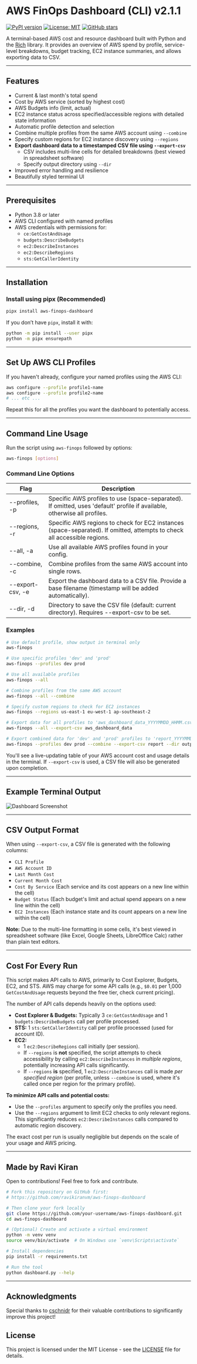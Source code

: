 # AWS FinOps Dashboard (CLI) v2.1.1

[![PyPI version](https://img.shields.io/pypi/v/aws-finops-dashboard.svg)](https://pypi.org/project/aws-finops-dashboard/)
[![License: MIT](https://img.shields.io/badge/License-MIT-yellow.svg)](https://opensource.org/licenses/MIT)
[![GitHub stars](https://img.shields.io/github/stars/ravikiranvm/aws-finops-dashboard.svg)](https://github.com/ravikiranvm/aws-finops-dashboard/stargazers)

A terminal-based AWS cost and resource dashboard built with Python and the [Rich](https://github.com/Textualize/rich) library.
It provides an overview of AWS spend by profile, service-level breakdowns, budget tracking, EC2 instance summaries, and allows exporting data to CSV.

---

## Features

- Current & last month's total spend
- Cost by AWS service (sorted by highest cost)
- AWS Budgets info (limit, actual)
- EC2 instance status across specified/accessible regions with detailed state information
- Automatic profile detection and selection
- Combine multiple profiles from the same AWS account using `--combine`
- Specify custom regions for EC2 instance discovery using `--regions`
- **Export dashboard data to a timestamped CSV file using `--export-csv`**
  - CSV includes multi-line cells for detailed breakdowns (best viewed in spreadsheet software)
  - Specify output directory using `--dir`
- Improved error handling and resilience
- Beautifully styled terminal UI

---

## Prerequisites

- Python 3.8 or later
- AWS CLI configured with named profiles
- AWS credentials with permissions for:
  - `ce:GetCostAndUsage`
  - `budgets:DescribeBudgets`
  - `ec2:DescribeInstances`
  - `ec2:DescribeRegions`
  - `sts:GetCallerIdentity`

---

## Installation

### Install using pipx (Recommended)
```bash
pipx install aws-finops-dashboard
```

If you don’t have `pipx`, install it with:

```bash
python -m pip install --user pipx
python -m pipx ensurepath
```

---

## Set Up AWS CLI Profiles

If you haven't already, configure your named profiles using the AWS CLI:

```bash
aws configure --profile profile1-name
aws configure --profile profile2-name
# ... etc ...
```

Repeat this for all the profiles you want the dashboard to potentially access.

---

## Command Line Usage

Run the script using `aws-finops` followed by options:

```bash
aws-finops [options]
```

### Command Line Options

| Flag | Description |
|---|---|
| --profiles, -p | Specific AWS profiles to use (space-separated). If omitted, uses 'default' profile if available, otherwise all profiles. |
| --regions, -r | Specific AWS regions to check for EC2 instances (space-separated). If omitted, attempts to check all accessible regions. |
| --all, -a | Use all available AWS profiles found in your config. |
| --combine, -c | Combine profiles from the same AWS account into single rows. |
| --export-csv, -e | Export the dashboard data to a CSV file. Provide a base filename (timestamp will be added automatically). |
| --dir, -d | Directory to save the CSV file (default: current directory). Requires --export-csv to be set. |


### Examples

```bash
# Use default profile, show output in terminal only
aws-finops

# Use specific profiles 'dev' and 'prod'
aws-finops --profiles dev prod

# Use all available profiles
aws-finops --all

# Combine profiles from the same AWS account
aws-finops --all --combine

# Specify custom regions to check for EC2 instances
aws-finops --regions us-east-1 eu-west-1 ap-southeast-2

# Export data for all profiles to 'aws_dashboard_data_YYYYMMDD_HHMM.csv' in the current directory
aws-finops --all --export-csv aws_dashboard_data

# Export combined data for 'dev' and 'prod' profiles to 'report_YYYYMMDD_HHMM.csv' in 'output_reports' directory
aws-finops --profiles dev prod --combine --export-csv report --dir output_reports
```

You'll see a live-updating table of your AWS account cost and usage details in the terminal. If `--export-csv` is used, a CSV file will also be generated upon completion.

---

## Example Terminal Output

![Dashboard Screenshot](dashboard_image.png)

---

## CSV Output Format

When using `--export-csv`, a CSV file is generated with the following columns:

- `CLI Profile`
- `AWS Account ID`
- `Last Month Cost`
- `Current Month Cost`
- `Cost By Service` (Each service and its cost appears on a new line within the cell)
- `Budget Status` (Each budget's limit and actual spend appears on a new line within the cell)
- `EC2 Instances` (Each instance state and its count appears on a new line within the cell)

**Note:** Due to the multi-line formatting in some cells, it's best viewed in spreadsheet software (like Excel, Google Sheets, LibreOffice Calc) rather than plain text editors.

---

## Cost For Every Run

This script makes API calls to AWS, primarily to Cost Explorer, Budgets, EC2, and STS. AWS may charge for some API calls (e.g., `$0.01` per 1,000 `GetCostAndUsage` requests beyond the free tier, check current pricing).

The number of API calls depends heavily on the options used:

-   **Cost Explorer & Budgets:** Typically 3 `ce:GetCostAndUsage` and 1 `budgets:DescribeBudgets` call per profile processed.
-   **STS:** 1 `sts:GetCallerIdentity` call per profile processed (used for account ID).
-   **EC2:**
    -   1 `ec2:DescribeRegions` call initially (per session).
    -   If `--regions` is **not** specified, the script attempts to check accessibility by calling `ec2:DescribeInstances` in *multiple regions*, potentially increasing API calls significantly.
    -   If `--regions` **is** specified, 1 `ec2:DescribeInstances` call is made *per specified region* (per profile, unless `--combine` is used, where it's called once per region for the primary profile).

**To minimize API calls and potential costs:**

-   Use the `--profiles` argument to specify only the profiles you need.
-   Use the `--regions` argument to limit EC2 checks to only relevant regions. This significantly reduces `ec2:DescribeInstances` calls compared to automatic region discovery.

The exact cost per run is usually negligible but depends on the scale of your usage and AWS pricing.

---

## Made by Ravi Kiran

Open to contributions! Feel free to fork and contribute.

```bash
# Fork this repository on GitHub first:
# https://github.com/ravikiranvm/aws-finops-dashboard

# Then clone your fork locally
git clone https://github.com/your-username/aws-finops-dashboard.git
cd aws-finops-dashboard

# (Optional) Create and activate a virtual environment
python -m venv venv
source venv/bin/activate  # On Windows use `venv\Scripts\activate`

# Install dependencies
pip install -r requirements.txt

# Run the tool
python dashboard.py --help

```

---

## Acknowledgments

Special thanks to [cschnidr](https://github.com/cschnidr) for their valuable contributions to significantly improve this project!

## License

This project is licensed under the MIT License - see the [LICENSE](LICENSE) file for details.